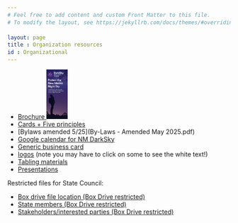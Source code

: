 ```yaml
---
# Feel free to add content and custom Front Matter to this file.
# To modify the layout, see https://jekyllrb.com/docs/themes/#overriding-theme-defaults

layout: page
title : Organization resources
id : Organizational
---
```


- <a href="outreach/material/NM Protect the night brochure (5-2024).pdf"> Brochure <img src="outreach/material/cover.png" width="10%"> </A>
- [Cards + Five principles](outreach/material/cards.html)
- [Bylaws amended 5/25](By-Laws - Amended May 2025.pdf)
- [Google calendar for NM DarkSky](https://calendar.google.com/calendar/u/0?cid=bmV3bWV4aWNvQGRhcmtza3kub3Jn)
- [Generic business card](card.pdf)
- [logos](logos/logos) (note you may have to click on some to see the white text!)
- [Tabling materials](outreach/outreach)
- [Presentations](outreach/nmpresentations)

Restricted files for State Council:

- [Box drive file location (Box Drive restricted) ](https://app.box.com/folder/197128831422)
- [State members (Box Drive restricted)](https://app.box.com/folder/211347332732)
- [Stakeholders/interested parties (Box Drive restricted)](https://app.box.com/file/1176385402360)

